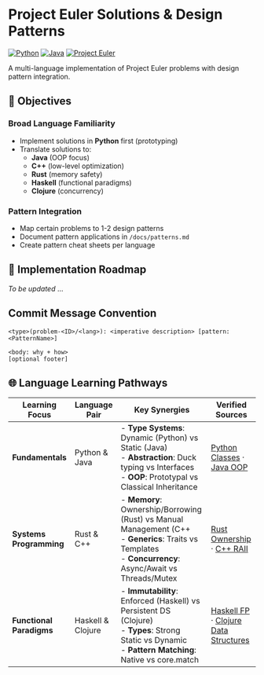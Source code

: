 # Project Euler Solutions & Design Patterns

[![Python](https://img.shields.io/badge/Python-3.13%2B-blue)](https://python.org)
[![Java](https://img.shields.io/badge/Java-17%2B-orange)](https://java.com)
[![Project Euler](https://img.shields.io/badge/Project_Euler-Problems-blueviolet)](https://projecteuler.net)

A multi-language implementation of Project Euler problems with design pattern integration. 

## 🎯 Objectives

### Broad Language Familiarity
- Implement solutions in **Python** first (prototyping)
- Translate solutions to:
  - **Java** (OOP focus)
  - **C++** (low-level optimization)
  - **Rust** (memory safety)
  - **Haskell** (functional paradigms)
  - **Clojure** (concurrency)

### Pattern Integration
- Map certain problems to 1-2 design patterns
- Document pattern applications in `/docs/patterns.md`
- Create pattern cheat sheets per language

## 📌 Implementation Roadmap

*To be updated* ...

## Commit Message Convention
````
<type>(problem-<ID>/<lang>): <imperative description> [pattern: <PatternName>]

<body: why + how>
[optional footer]
````
## 🌐 Language Learning Pathways

| Learning Focus       | Language Pair      | Key Synergies                                                                                          | Verified Sources                                                                 |
|----------------------|--------------------|--------------------------------------------------------------------------------------------------------|----------------------------------------------------------------------------------|
| **Fundamentals**     | Python & Java      | - **Type Systems**: Dynamic (Python) vs Static (Java) <br> - **Abstraction**: Duck typing vs Interfaces <br> - **OOP**: Prototypal vs Classical Inheritance | [Python Classes](https://docs.python.org/3/tutorial/classes.html) · [Java OOP](https://docs.oracle.com/javase/tutorial/java/concepts/) |
| **Systems Programming** | Rust & C++      | - **Memory**: Ownership/Borrowing (Rust) vs Manual Management (C++<br> - **Generics**: Traits vs Templates <br> - **Concurrency**: Async/Await vs Threads/Mutex | [Rust Ownership](https://doc.rust-lang.org/book/ch04-01-what-is-ownership.html) · [C++ RAII](https://en.cppreference.com/w/cpp/language/raii) |
| **Functional Paradigms** | Haskell & Clojure | - **Immutability**: Enforced (Haskell) vs Persistent DS (Clojure) <br> - **Types**: Strong Static vs Dynamic <br> - **Pattern Matching**: Native vs core.match | [Haskell FP](https://wiki.haskell.org/Functional_programming) · [Clojure Data Structures](https://clojure.org/reference/data_structures) |

